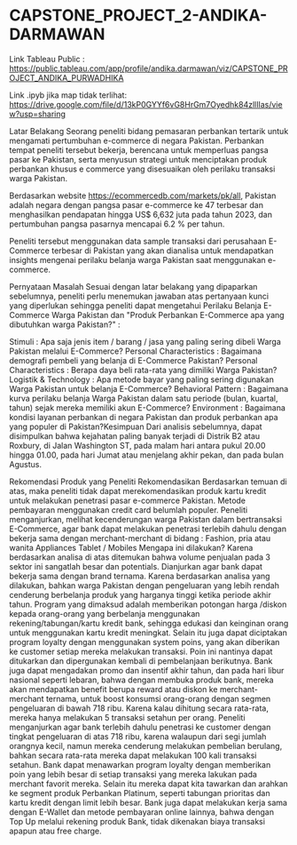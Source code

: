 # CAPSTONE_PROJECT_2-ANDIKA-DARMAWAN

Link Tableau Public : https://public.tableau.com/app/profile/andika.darmawan/viz/CAPSTONE_PROJECT_ANDIKA_PURWADHIKA

Link .ipyb jika map tidak terlihat: https://drive.google.com/file/d/13kP0GYYf6vG8HrGm7Oyedhk84zllIlas/view?usp=sharing

Latar Belakang
Seorang peneliti bidang pemasaran perbankan tertarik untuk mengamati pertumbuhan e-commerce di negara Pakistan. Perbankan tempat peneliti tersebut bekerja, berencana untuk memperluas pangsa pasar ke Pakistan, serta menyusun strategi untuk menciptakan produk perbankan khusus e commerce yang disesuaikan oleh perilaku transaksi warga Pakistan.

Berdasarkan website https://ecommercedb.com/markets/pk/all, Pakistan adalah negara dengan pangsa pasar e-commerce ke 47 terbesar dan menghasilkan pendapatan hingga US$ 6,632 juta pada tahun 2023, dan pertumbuhan pangsa pasarnya mencapai 6.2 % per tahun.

Peneliti tersebut menggunakan data sample transaksi dari perusahaan E-Commerce terbesar di Pakistan yang akan dianalisa untuk mendapatkan insights mengenai perilaku belanja warga Pakistan saat menggunakan e-commerce.

Pernyataan Masalah
Sesuai dengan latar belakang yang dipaparkan sebelumnya, peneliti perlu menemukan jawaban atas pertanyaan kunci yang diperlukan sehingga peneliti dapat mengetahui Perilaku Belanja E-Commerce Warga Pakistan dan "Produk Perbankan E-Commerce apa yang dibutuhkan warga Pakistan?" :

Stimuli : Apa saja jenis item / barang / jasa yang paling sering dibeli Warga Pakistan melalui E-Commerce?
Personal Characteristics : Bagaimana demografi pembeli yang belanja di E-Commerce Pakistan?
Personal Characteristics : Berapa daya beli rata-rata yang dimiliki Warga Pakistan?
Logistik & Technology : Apa metode bayar yang paling sering digunakan Warga Pakistan untuk belanja E-Commerce?
Behavioral Pattern : Bagaimana kurva perilaku belanja Warga Pakistan dalam satu periode (bulan, kuartal, tahun) sejak mereka memiliki akun E-Commerce?
Environment : Bagaimana kondisi layanan perbankan di negara Pakistan dan produk perbankan apa yang populer di Pakistan?Kesimpuan
Dari analisis sebelumnya, dapat disimpulkan bahwa kejahatan paling banyak terjadi di Distrik B2 atau Roxbury, di Jalan Washington ST, pada malam hari antara pukul 20.00 hingga 01.00, pada hari Jumat atau menjelang akhir pekan, dan pada bulan Agustus.

Rekomendasi Produk yang Peneliti Rekomendasikan
Berdasarkan temuan di atas, maka peneliti tidak dapat merekomendasikan produk kartu kredit untuk melakukan penetrasi pasar e-commerce Pakistan. Metode pembayaran menggunakan credit card belumlah populer.
Peneliti menganjurkan, melihat kecenderungan warga Pakistan dalam bertransaksi E-Commerce, agar bank dapat melakukan penetrasi terlebih dahulu dengan bekerja sama dengan merchant-merchant di bidang :
Fashion, pria atau wanita
Appliances
Tablet / Mobiles
Mengapa ini dilakukan? Karena berdasarkan analisa di atas ditemukan bahwa volume penjualan pada 3 sektor ini sangatlah besar dan potentials. Dianjurkan agar bank dapat bekerja sama dengan brand ternama. Karena berdasarkan analisa yang dilakukan, bahkan warga Pakistan dengan pengeluaran yang lebih rendah cenderung berbelanja produk yang harganya tinggi ketika periode akhir tahun.
Program yang dimaksud adalah memberikan potongan harga /diskon kepada orang-orang yang berbelanja menggunakan rekening/tabungan/kartu kredit bank, sehingga edukasi dan keinginan orang untuk menggunakan kartu kredit meningkat. Selain itu juga dapat diciptakan program loyalty dengan menggunakan system poins, yang akan diberikan ke customer setiap mereka melakukan transaksi. Poin ini nantinya dapat ditukarkan dan dipergunakan kembali di pembelanjaan berikutnya.
Bank juga dapat mengadakan promo dan insentif akhir tahun, dan pada hari libur nasional seperti lebaran, bahwa dengan membuka produk bank, mereka akan mendapatkan benefit berupa reward atau diskon ke merchant-merchant ternama, untuk boost konsumsi orang-orang dengan segmen pengeluaran di bawah 718 ribu. Karena kalau dihitung secara rata-rata, mereka hanya melakukan 5 transaksi setahun per orang.
Peneliti menganjurkan agar bank terlebih dahulu penetrasi ke customer dengan tingkat pengeluaran di atas 718 ribu, karena walaupun dari segi jumlah orangnya kecil, namun mereka cenderung melakukan pembelian berulang, bahkan secara rata-rata mereka dapat melakukan 100 kali transaksi setahun. Bank dapat menawarkan program loyalty dengan memberikan poin yang lebih besar di setiap transaksi yang mereka lakukan pada merchant favorit mereka. Selain itu mereka dapat kita tawarkan dan arahkan ke segment produk Perbankan Platinum, seperti tabungan prioritas dan kartu kredit dengan limit lebih besar.
Bank juga dapat melakukan kerja sama dengan E-Wallet dan metode pembayaran online lainnya, bahwa dengan Top Up melalui rekening produk Bank, tidak dikenakan biaya transaksi apapun atau free charge.
